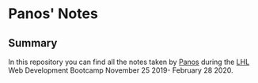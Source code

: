 # Panos' Notes
## Summary
In this repository you can find all the notes taken by [Panos](https://github.com/Paahn) during the [LHL](https://www.lighthouselabs.ca) Web Development Bootcamp November 25 2019- February 28 2020.
